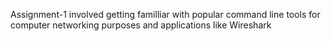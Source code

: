 Assignment-1 involved getting familliar with popular command line tools for computer networking purposes and applications like Wireshark
